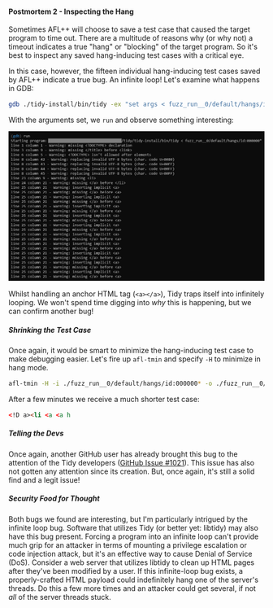 #### Postmortem 2 - Inspecting the Hang

Sometimes AFL++ will choose to save a test case that caused the target program
to time out. There are a multitude of reasons why (or why not) a timeout
indicates a true "hang" or "blocking" of the target program. So it's best to
inspect any saved hang-inducing test cases with a critical eye.

In this case, however, the fifteen individual hang-inducing test cases saved by
AFL++ indicate a true bug. An infinite loop! Let's examine what happens in GDB:

```bash
gdb ./tidy-install/bin/tidy -ex "set args < fuzz_run__0/default/hangs/id:000000*"
```

With the arguments set, we `run` and observe something interesting:

![GDB infinite loop](/images/posts/2023-2-21-fuzzing-tidy/fuzzing_tidy_gdb3.png)

Whilst handling an anchor HTML tag (`<a></a>`), Tidy traps itself into
infinitely looping. We won't spend time digging into *why* this is happening,
but we can confirm another bug!

##### Shrinking the Test Case

Once again, it would be smart to minimize the hang-inducing test case to make
debugging easier. Let's fire up `afl-tmin` and specify `-H` to minimize in
hang mode.

```bash
afl-tmin -H -i ./fuzz_run__0/default/hangs/id:000000* -o ./fuzz_run__0/hang.min ./tidy-install/bin/tidy
```

After a few minutes we receive a much shorter test case:

```html
<!D a><li <a <a h
```

##### Telling the Devs

Once again, another GitHub user has already brought this bug to the attention of
the Tidy developers
([GitHub Issue #1021](https://github.com/htacg/tidy-html5/issues/1021)).
This issue has also not gotten any attention since its creation. But, once
again, it's still a solid find and a legit issue!

##### Security Food for Thought

Both bugs we found are interesting, but I'm particularly intrigued by the
infinite loop bug. Software that utilizes Tidy (or better yet: libtidy) may also
have this bug present. Forcing a program into an infinite loop can't provide
much grip for an attacker in terms of mounting a privilege escalation or code
injection attack, but it's an effective way to cause Denial of Service (DoS).
Consider a web server that utilizes libtidy to clean up HTML pages after they've
been modified by a user. If this infinite-loop bug exists, a properly-crafted
HTML payload could indefinitely hang one of the server's threads. Do this a few
more times and an attacker could get several, if not *all* of the server threads
stuck.


